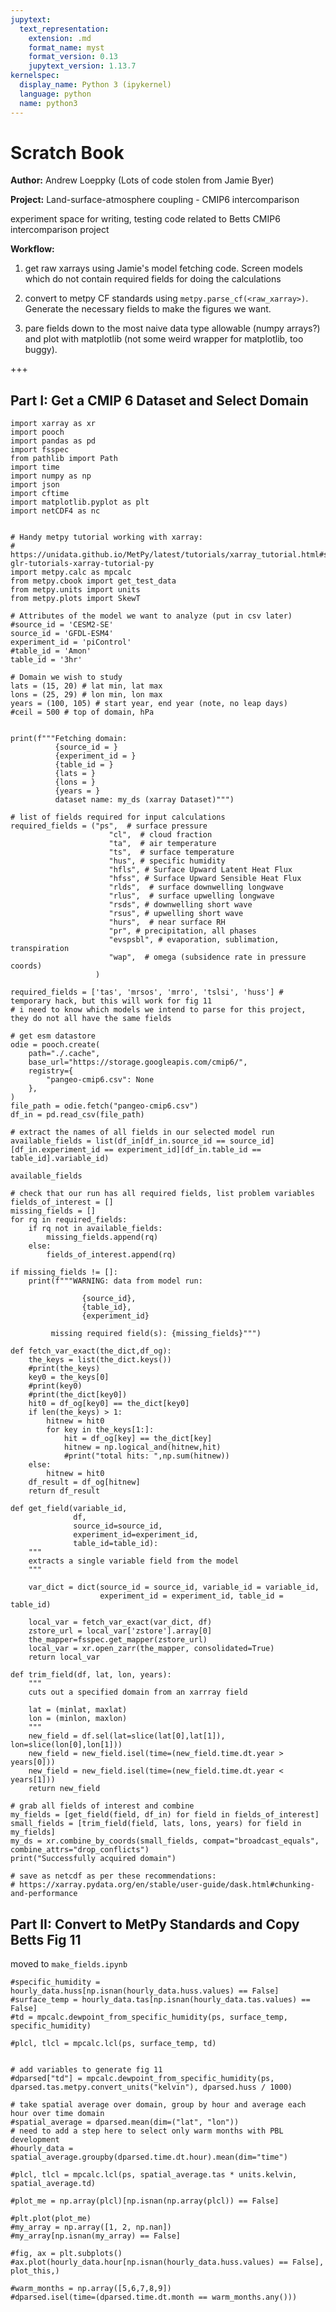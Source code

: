 ```yaml
---
jupytext:
  text_representation:
    extension: .md
    format_name: myst
    format_version: 0.13
    jupytext_version: 1.13.7
kernelspec:
  display_name: Python 3 (ipykernel)
  language: python
  name: python3
---
```


# Scratch Book

**Author:** Andrew Loeppky (Lots of code stolen from Jamie Byer)

**Project:** Land-surface-atmosphere coupling - CMIP6 intercomparison 

experiment space for writing, testing code related to Betts CMIP6 intercomparison project

**Workflow:** 

1) get raw xarrays using Jamie's model fetching code. Screen models which do not contain required fields for doing the calculations

2) convert to metpy CF standards using `metpy.parse_cf(<raw_xarray>)`. Generate the necessary fields to make the figures we want. 

3) pare fields down to the most naive data type allowable (numpy arrays?) and plot with matplotlib (not some weird wrapper for matplotlib, too buggy).

+++

## Part I: Get a CMIP 6 Dataset and Select Domain

```{code-cell} ipython3
import xarray as xr
import pooch
import pandas as pd
import fsspec
from pathlib import Path
import time
import numpy as np
import json
import cftime
import matplotlib.pyplot as plt
import netCDF4 as nc


# Handy metpy tutorial working with xarray:
# https://unidata.github.io/MetPy/latest/tutorials/xarray_tutorial.html#sphx-glr-tutorials-xarray-tutorial-py
import metpy.calc as mpcalc
from metpy.cbook import get_test_data
from metpy.units import units
from metpy.plots import SkewT
```

```{code-cell} ipython3
# Attributes of the model we want to analyze (put in csv later)
#source_id = 'CESM2-SE'
source_id = 'GFDL-ESM4'
experiment_id = 'piControl'
#table_id = 'Amon'
table_id = '3hr'

# Domain we wish to study
lats = (15, 20) # lat min, lat max
lons = (25, 29) # lon min, lon max
years = (100, 105) # start year, end year (note, no leap days)
#ceil = 500 # top of domain, hPa


print(f"""Fetching domain:
          {source_id = }
          {experiment_id = }
          {table_id = }
          {lats = }
          {lons = }
          {years = }
          dataset name: my_ds (xarray Dataset)""")
```

```{code-cell} ipython3
# list of fields required for input calculations
required_fields = ("ps",  # surface pressure
                      "cl",  # cloud fraction
                      "ta",  # air temperature
                      "ts",  # surface temperature
                      "hus", # specific humidity
                      "hfls", # Surface Upward Latent Heat Flux
                      "hfss", # Surface Upward Sensible Heat Flux
                      "rlds",  # surface downwelling longwave
                      "rlus",  # surface upwelling longwave
                      "rsds", # downwelling short wave
                      "rsus", # upwelling short wave
                      "hurs",  # near surface RH
                      "pr", # precipitation, all phases
                      "evspsbl", # evaporation, sublimation, transpiration
                      "wap",  # omega (subsidence rate in pressure coords)
                   )

required_fields = ['tas', 'mrsos', 'mrro', 'tslsi', 'huss'] # temporary hack, but this will work for fig 11
# i need to know which models we intend to parse for this project, they do not all have the same fields
```

```{code-cell} ipython3
# get esm datastore
odie = pooch.create(
    path="./.cache",
    base_url="https://storage.googleapis.com/cmip6/",
    registry={
        "pangeo-cmip6.csv": None
    },
)
file_path = odie.fetch("pangeo-cmip6.csv")
df_in = pd.read_csv(file_path)
```

```{code-cell} ipython3
# extract the names of all fields in our selected model run
available_fields = list(df_in[df_in.source_id == source_id][df_in.experiment_id == experiment_id][df_in.table_id == table_id].variable_id)
```

```{code-cell} ipython3
available_fields
```

```{code-cell} ipython3
# check that our run has all required fields, list problem variables
fields_of_interest = []
missing_fields = []
for rq in required_fields:
    if rq not in available_fields:
        missing_fields.append(rq)
    else:
        fields_of_interest.append(rq)

if missing_fields != []:
    print(f"""WARNING: data from model run:

                {source_id}, 
                {table_id}, 
                {experiment_id} 

         missing required field(s): {missing_fields}""")
```

```{code-cell} ipython3
def fetch_var_exact(the_dict,df_og):
    the_keys = list(the_dict.keys())
    #print(the_keys)
    key0 = the_keys[0]
    #print(key0)
    #print(the_dict[key0])
    hit0 = df_og[key0] == the_dict[key0]
    if len(the_keys) > 1:
        hitnew = hit0
        for key in the_keys[1:]:
            hit = df_og[key] == the_dict[key]
            hitnew = np.logical_and(hitnew,hit)
            #print("total hits: ",np.sum(hitnew))
    else:
        hitnew = hit0
    df_result = df_og[hitnew]
    return df_result
```

```{code-cell} ipython3
def get_field(variable_id, 
              df,
              source_id=source_id,
              experiment_id=experiment_id,
              table_id=table_id):
    """
    extracts a single variable field from the model
    """

    var_dict = dict(source_id = source_id, variable_id = variable_id,
                    experiment_id = experiment_id, table_id = table_id)
    
    local_var = fetch_var_exact(var_dict, df)
    zstore_url = local_var['zstore'].array[0]
    the_mapper=fsspec.get_mapper(zstore_url)
    local_var = xr.open_zarr(the_mapper, consolidated=True)
    return local_var
```

```{code-cell} ipython3
def trim_field(df, lat, lon, years):
    """
    cuts out a specified domain from an xarrray field
    
    lat = (minlat, maxlat)
    lon = (minlon, maxlon)
    """
    new_field = df.sel(lat=slice(lat[0],lat[1]), lon=slice(lon[0],lon[1]))
    new_field = new_field.isel(time=(new_field.time.dt.year > years[0]))
    new_field = new_field.isel(time=(new_field.time.dt.year < years[1]))
    return new_field
```

```{code-cell} ipython3
# grab all fields of interest and combine
my_fields = [get_field(field, df_in) for field in fields_of_interest]
small_fields = [trim_field(field, lats, lons, years) for field in my_fields]
my_ds = xr.combine_by_coords(small_fields, compat="broadcast_equals", combine_attrs="drop_conflicts")
print("Successfully acquired domain")
```

```{code-cell} ipython3
# save as netcdf as per these recommendations:
# https://xarray.pydata.org/en/stable/user-guide/dask.html#chunking-and-performance
```

## Part II: Convert to MetPy Standards and Copy Betts Fig 11

moved to `make_fields.ipynb`

```{code-cell} ipython3
#specific_humidity = hourly_data.huss[np.isnan(hourly_data.huss.values) == False]
#surface_temp = hourly_data.tas[np.isnan(hourly_data.tas.values) == False]
#td = mpcalc.dewpoint_from_specific_humidity(ps, surface_temp, specific_humidity)
```

```{code-cell} ipython3
#plcl, tlcl = mpcalc.lcl(ps, surface_temp, td)
```

```{code-cell} ipython3

```

```{code-cell} ipython3
# add variables to generate fig 11
#dparsed["td"] = mpcalc.dewpoint_from_specific_humidity(ps, dparsed.tas.metpy.convert_units("kelvin"), dparsed.huss / 1000)
```

```{code-cell} ipython3
# take spatial average over domain, group by hour and average each hour over time domain
#spatial_average = dparsed.mean(dim=("lat", "lon"))
# need to add a step here to select only warm months with PBL development
#hourly_data = spatial_average.groupby(dparsed.time.dt.hour).mean(dim="time")
```

```{code-cell} ipython3
#plcl, tlcl = mpcalc.lcl(ps, spatial_average.tas * units.kelvin, spatial_average.td)
```

```{code-cell} ipython3
#plot_me = np.array(plcl)[np.isnan(np.array(plcl)) == False]
```

```{code-cell} ipython3
#plt.plot(plot_me)
#my_array = np.array([1, 2, np.nan])
#my_array[np.isnan(my_array) == False]
```

```{code-cell} ipython3
#fig, ax = plt.subplots()
#ax.plot(hourly_data.hour[np.isnan(hourly_data.huss.values) == False], plot_this,)
```

```{code-cell} ipython3
#warm_months = np.array([5,6,7,8,9])
#dparsed.isel(time=(dparsed.time.dt.month == warm_months.any()))
```

```{code-cell} ipython3

```
